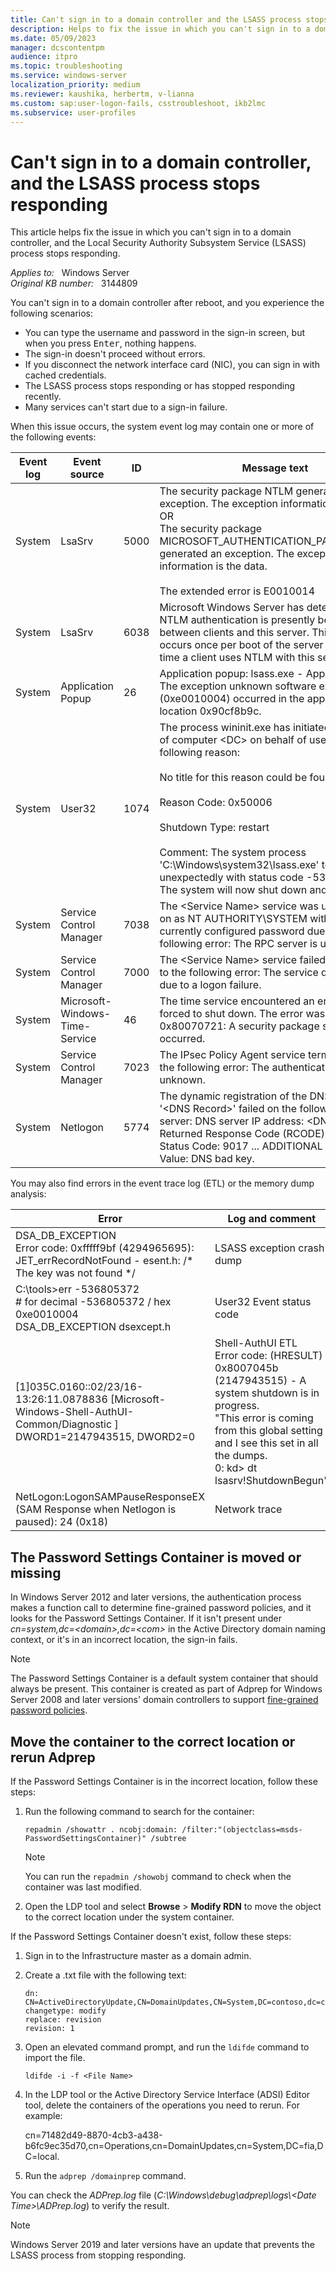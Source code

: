 ```yaml
---
title: Can't sign in to a domain controller and the LSASS process stops responding
description: Helps to fix the issue in which you can't sign in to a domain controller, and the Local Security Authority Subsystem Service (LSASS) process stops responding.
ms.date: 05/09/2023
manager: dcscontentpm
audience: itpro
ms.topic: troubleshooting
ms.service: windows-server
localization_priority: medium
ms.reviewer: kaushika, herbertm, v-lianna
ms.custom: sap:user-logon-fails, csstroubleshoot, ikb2lmc
ms.subservice: user-profiles
---
```

# Can't sign in to a domain controller, and the LSASS process stops responding

This article helps fix the issue in which you can't sign in to a domain controller, and the Local Security Authority Subsystem Service (LSASS) process stops responding.

_Applies to:_ &nbsp; Windows Server  
_Original KB number:_ &nbsp; 3144809

You can't sign in to a domain controller after reboot, and you experience the following scenarios:

- You can type the username and password in the sign-in screen, but when you press <kbd>Enter</kbd>, nothing happens.
- The sign-in doesn't proceed without errors.
- If you disconnect the network interface card (NIC), you can sign in with cached credentials.
- The LSASS process stops responding or has stopped responding recently.
- Many services can't start due to a sign-in failure.

When this issue occurs, the system event log may contain one or more of the following events:

|Event log  |Event source  |ID  |Message text  |
|---------|---------|---------|---------|
|System     |LsaSrv         |5000         |The security package NTLM generated an exception. The exception information is the data.<br/>OR<br/>The security package MICROSOFT_AUTHENTICATION_PACKAGE_V1_0 generated an exception. The exception information is the data.<br/><br/>The extended error is E0010014|
|System     |LsaSrv         |6038         |Microsoft Windows Server has detected that NTLM authentication is presently being used between clients and this server. This event occurs once per boot of the server on the first time a client uses NTLM with this server.         |
|System     |Application Popup         |26         |Application popup: lsass.exe - Application Error : The exception unknown software exception (0xe0010004) occurred in the application at location 0x90cf8b9c.         |
|System     |User32         |1074         |The process wininit.exe has initiated the restart of computer \<DC\> on behalf of user for the following reason:<br/><br/>No title for this reason could be found.<br/><br/>Reason Code: 0x50006<br/><br/>Shutdown Type: restart<br/><br/>Comment: The system process 'C:\Windows\system32\lsass.exe' terminated unexpectedly with status code -536805372. The system will now shut down and restart.|
|System     |Service Control Manager         |7038         |The \<Service Name\> service was unable to log on as NT AUTHORITY\\SYSTEM with the currently configured password due to the following error: The RPC server is unavailable.         |
|System     |Service Control Manager         |7000         |The \<Service Name\> service failed to start due to the following error: The service did not start due to a logon failure.         |
|System     |Microsoft-Windows-Time-Service         |46         |The time service encountered an error and was forced to shut down. The error was: 0x80070721: A security package specific error occurred.         |
|System     |Service Control Manager         |7023         |The IPsec Policy Agent service terminated with the following error: The authentication service is unknown.         |
|System     |Netlogon         |5774         |The dynamic registration of the DNS record '\<DNS Record\>' failed on the following DNS server: DNS server IP address: \<DNS ServerIP\> Returned Response Code (RCODE): 5 Returned Status Code: 9017 ... ADDITIONAL DATA Error Value: DNS bad key.         |

You may also find errors in the event trace log (ETL) or the memory dump analysis:

|Error  |Log and comment  |
|---------|---------|
|DSA_DB_EXCEPTION<br/>Error code: 0xfffff9bf (4294965695):<br/>JET_errRecordNotFound - esent.h: /* The key was not found */|LSASS exception crash dump         |
|C:\tools>err -536805372<br/>\# for decimal -536805372 / hex 0xe0010004<br/>DSA_DB_EXCEPTION dsexcept.h|User32 Event status code         |
|[1]035C.0160::02/23/16-13:26:11.0878836 [Microsoft-Windows-Shell-AuthUI-Common/Diagnostic ] DWORD1=2147943515, DWORD2=0     |Shell-AuthUI ETL<br/>Error code: (HRESULT) 0x8007045b (2147943515) - A system shutdown is in progress.<br/>"This error is coming from this global setting and I see this set in all the dumps.<br/>0: kd> dt lsasrv!ShutdownBegun"|
|NetLogon:LogonSAMPauseResponseEX (SAM Response when Netlogon is paused): 24 (0x18)     |Network trace         |

## The Password Settings Container is moved or missing

In Windows Server 2012 and later versions, the authentication process makes a function call to determine fine-grained password policies, and it looks for the Password Settings Container. If it isn't present under *cn=system,dc=\<domain\>,dc=\<com\>* in the Active Directory domain naming context, or it's in an incorrect location, the sign-in fails.

> [!NOTE]
> The Password Settings Container is a default system container that should always be present. This container is created as part of Adprep for Windows Server 2008 and later versions' domain controllers to support [fine-grained password policies](/previous-versions/windows/it-pro/windows-server-2008-R2-and-2008/cc770394(v=ws.10)).

## Move the container to the correct location or rerun Adprep

If the Password Settings Container is in the incorrect location, follow these steps:

1. Run the following command to search for the container:

    ```console
    repadmin /showattr . ncobj:domain: /filter:"(objectclass=msds-PasswordSettingsContainer)" /subtree
    ```

    > [!NOTE]
    > You can run the `repadmin /showobj` command to check when the container was last modified.
2. Open the LDP tool and select **Browse** > **Modify RDN** to move the object to the correct location under the system container.

If the Password Settings Container doesn't exist, follow these steps:

1. Sign in to the Infrastructure master as a domain admin.
2. Create a .txt file with the following text:

    ```output
    dn: CN=ActiveDirectoryUpdate,CN=DomainUpdates,CN=System,DC=contoso,dc=com
    changetype: modify
    replace: revision
    revision: 1
    ```

3. Open an elevated command prompt, and run the `ldifde` command to import the file.

    ```console
    ldifde -i -f <File Name>
    ```

4. In the LDP tool or the Active Directory Service Interface (ADSI) Editor tool, delete the containers of the operations you need to rerun. For example:

    cn=71482d49-8870-4cb3-a438-b6fc9ec35d70,cn=Operations,cn=DomainUpdates,cn=System,DC=fia,DC=local.
5. Run the `adprep /domainprep` command.

You can check the *ADPrep.log* file (*C:\\Windows\\debug\\adprep\\logs\\\<Date Time\>\\ADPrep.log*) to verify the result.

> [!NOTE]
> Windows Server 2019 and later versions have an update that prevents the LSASS process from stopping responding.
